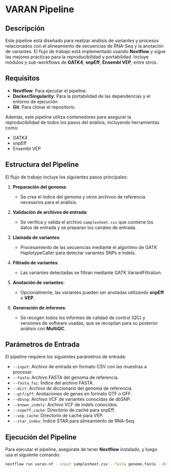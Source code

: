 # VARAN Pipeline

## Descripción
Este pipeline está diseñado para realizar análisis de variantes y procesos relacionados con el alineamiento de secuencias de RNA-Seq y la anotación de variantes. El flujo de trabajo está implementado usando **Nextflow** y sigue las mejores prácticas para la reproducibilidad y portabilidad. Incluye módulos y sub-workflows de **GATK4**, **snpEff**, **Ensembl VEP**, entre otros.

## Requisitos

- **Nextflow**: Para ejecutar el pipeline.
- **Docker/Singularity**: Para la portabilidad de las dependencias y el entorno de ejecución.
- **Git**: Para clonar el repositorio.
  
Además, este pipeline utiliza contenedores para asegurar la reproducibilidad de todos los pasos del análisis, incluyendo herramientas como:

- GATK4
- snpEff
- Ensembl VEP

## Estructura del Pipeline

El flujo de trabajo incluye los siguientes pasos principales:

1. **Preparación del genoma**:
   - Se crea el índice del genoma y otros archivos de referencia necesarios para el análisis.
   
2. **Validación de archivos de entrada**:
   - Se verifica y valida el archivo `samplesheet.csv` que contiene los datos de entrada y se preparan los canales de entrada.

3. **Llamada de variantes**:
   - Procesamiento de las secuencias mediante el algoritmo de GATK HaplotypeCaller para detectar variantes SNPs e indels.

4. **Filtrado de variantes**:
   - Las variantes detectadas se filtran mediante GATK VariantFiltration.

5. **Anotación de variantes**:
   - Opcionalmente, las variantes pueden ser anotadas utilizando **snpEff** o **VEP**.

6. **Generación de informes**:
   - Se recogen todos los informes de calidad de control (QC) y versiones de software usadas, que se recopilan para su posterior análisis con **MultiQC**.

## Parámetros de Entrada

El pipeline requiere los siguientes parámetros de entrada:

- `--input`: Archivo de entrada en formato CSV con las muestras a procesar.
- `--fasta`: Archivo FASTA del genoma de referencia.
- `--fasta_fai`: Índice del archivo FASTA.
- `--dict`: Archivo de diccionario del genoma de referencia.
- `--gtf/gff`: Anotaciones de genes en formato GTF o GFF.
- `--dbsnp`: Archivo VCF de variantes conocidas de dbSNP.
- `--known_indels`: Archivo VCF de indels conocidos.
- `--snpeff_cache`: Directorio de caché para snpEff.
- `--vep_cache`: Directorio de caché para VEP.
- `--star_index`: Índice STAR para alineamiento de RNA-Seq.

## Ejecución del Pipeline

Para ejecutar el pipeline, asegúrate de tener **Nextflow** instalado, y luego usa el siguiente comando:

```bash
nextflow run varan.nf --input samplesheet.csv --fasta genome.fasta --dbsnp dbsnp.vcf --vep_cache vep_cache/ --snpeff_cache snpeff_cache/

